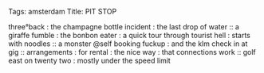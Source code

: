 Tags: amsterdam
Title: PIT STOP
  
three°back : the champagne bottle incident : the last drop of water :: a giraffe fumble : the bonbon eater : a quick tour through tourist hell : starts with noodles :: a monster @self booking fuckup : and the klm check in at gig :: arrangements : for rental : the nice way : that connections work :: golf east on twenty two : mostly under the speed limit